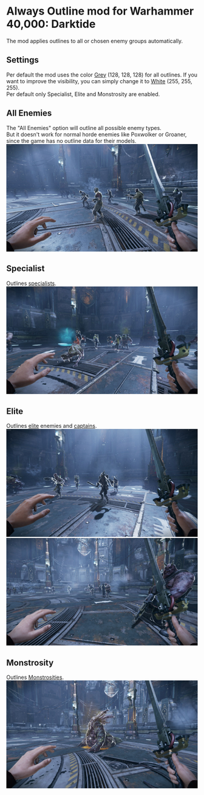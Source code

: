 # Always Outline mod for Warhammer 40,000: Darktide
The mod applies outlines to all or chosen enemy groups automatically.

## Settings
Per default the mod uses the color [Grey](https://www.colorhexa.com/808080) (128, 128, 128) for all outlines. If you want to improve the visibility, you can simply change it to [White](https://www.colorhexa.com/ffffff) (255, 255, 255).  
Per default only Specialist, Elite and Monstrosity are enabled.  
 
## All Enemies
The "All Enemies" option will outline all possible enemy types.  
But it doesn't work for normal horde enemies like Poxwolker or Groaner, since the game has no outline data for their models. 
![All](./info/All_Enemies.jpg)

## Specialist
Outlines [specialists](https://darktide.gameslantern.com/enemies?type=SPECIALIST).
![Specialists](./info/Specialist.jpg)

## Elite
Outlines [elite](https://darktide.gameslantern.com/enemies?type=ELITE) enemies and [captains](https://darktide.gameslantern.com/enemies?type=CAPTAIN).
![Elite](./info/Elite.jpg)  
![Elite2](./info/Elite2.jpg)

## Monstrosity
Outlines [Monstrosities](https://darktide.gameslantern.com/enemies?type=MONSTROSITY).  
![Monstrosity](./info/Monstrosity.jpg)  